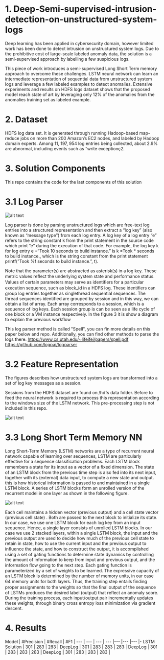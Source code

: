 # 1. Deep-Semi-supervised-intrusion-detection-on-unstructured-system-logs

Deep learning has been applied in cybersecurity domain, however limited work has been done to detect intrusion on unstructured system logs. Due to the prohibitive cost of large-scale labeled anomaly data, the solution is a semi-supervised approach by labelling a few suspicious logs. 

This piece of work introduces a semi-supervised Long Short Term memory approach to overcome these challenges. LSTM neural network can learn an intermediate representation of sequential data from unstructured system logs and leverage a few labeled examples to detect anomalies. Extensive experiments and results on HDFS logs dataset shows that the proposed model reach state of art by leveraging only 12% of the anomalies from the anomalies training set as labeled example. 

# 2. Dataset

HDFS log data set.
It is generated through running Hadoop-based map-reduce jobs on more than 200 Amazon’s EC2 nodes, and labeled by Hadoop domain experts. Among 11, 197, 954 log entries being collected, about 2.9% are abnormal, including events such as “write exceptionç2.

# 3. Solution Components

This repo contains the code for the last components of this solution

# 3.1 Log Parser
![alt text](https://github.com/robeespi/Deep-intrusion-detection-on-unstructured-system-logs/blob/main/Log%20Parser%20Example.jpeg)

Log parser is done by parsing unstructured logs which are free-text log entries into a structured representation and then extract a “log key” (also known as “message type”) from each log entry. A log key of a log entry “e” refers to the string constant k from the print statement in the source code which print “e” during the execution of that code. For example, the log key k for log entry e =“Took 10 seconds to build instance.” is k =Took * seconds to build instance., which is the string constant from the print statement printf(”Took %f seconds to build instance.”, t).

Note that the parameter(s) are abstracted as asterisk(s) in a log key. These metric values reﬂect the underlying system state and performance status. Values of certain parameters may serve as identiﬁers for a particular execution sequence, such as block_id in a HDFS log. These identiﬁers can group log entries together as singlethread sequential sequences. The thread sequences identified are grouped by session and in this way, we can obtain a list of array. Each array corresponds to a session, which is a sequence of log keys. Each session group is can be seen as a life cycle of one block or a VM instance respectively. In the figure 3 it is show a diagram to explain the previous workflow

This log parser method is called "Spell", you can fin more details on this paper below and repo. Additionally, you can find other methods to parse the logs there.
https://www.cs.utah.edu/~lifeifei/papers/spell.pdf
https://github.com/logpai/logparser


# 3.2 Feature Representation

The figures describes how unstructured system logs are transformed into a set of log key messages as a session. 

Sessions from the HDFS dataset are found on /hdfs data folder. Before to feed the neural network is required to process this representation according to the windows size of the LSTM network. This pre-processing step is not included in this repo.


![alt text](https://github.com/robeespi/Deep-intrusion-detection-on-unstructured-system-logs/blob/main/scheme.png)

# 3.3 Long Short Term Memory NN

Long Short-Term Memory (LSTM) networks are a type of recurrent neural network capable of learning over sequences, LSTM are particularly effective for a sequence classification problems. Each LSTM block remembers a state for its input as a vector of a ﬁxed dimension. The state of an LSTM block from the previous time step is also fed into its next input, together with its (external) data input, to compute a new state and output. this is how historical information is passed to and maintained in a single LSTM block. A series of LSTM blocks form an unrolled version of the recurrent model in one layer as shown in the following figure.

![alt text](https://github.com/robeespi/Deep-intrusion-detection-on-unstructured-system-logs/blob/main/lstm.jpeg)

Each cell maintains a hidden vector (previous output) and a cell state vector (previous cell state) . Both are passed to the next block to initialize its state. In our case, we use one LSTM block for each log key from an input sequence. Hence, a single layer consists of unrolled LSTM blocks. In our case we use 2 stacked layers, within a single LSTM block, the input and the previous output are used to decide how much of the previous cell state to retain in state, how to use the current input and the previous output to inﬂuence the state, and how to construct the output, it is accomplished using a set of gating functions to determine state dynamics by controlling the amount of information to keep from input and previous output, and the information ﬂow going to the next step. Each gating function is parameterized by a set of weights to be learned. The expressive capacity of an LSTM block is determined by the number of memory units, in our case 64 memory units for both layers. Thus, the training step entails ﬁnding proper assignments to the weights so that the ﬁnal output of the sequence of LSTMs produces the desired label (output) that reflect an anomaly score. During the training process, each input/output pair incrementally updates these weights, through binary cross entropy loss minimization via gradient descent.

# 4. Results

Model | #Precision | #Recall | #F1 | 
--- | --- | --- | --- |--- |--- |--- |-
LSTM Solution | 301 | 283 | 283 | 
DeepLog | 301 | 283 | 283 | 283 | 
DeepLog | 301 | 283 | 283 | 283 | 
DeepLog | 301 | 283 | 283 | 283 | 


